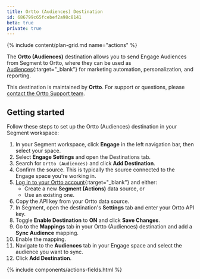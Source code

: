 ```yaml
---
title: Ortto (Audiences) Destination
id: 686799c65fcebef2a98c8141
beta: true
private: true
---
```


{% include content/plan-grid.md name="actions" %}

The **Ortto (Audiences)** destination allows you to send Engage Audiences from Segment to Ortto, where they can be used as [Audiences](https://help.ortto.com/a-115-working-with-audiences){:target="_blank"} for marketing automation, personalization, and reporting.

This destination is maintained by **Ortto**. For support or questions, please [contact the Ortto Support team](mailto:help@ortto.com).

## Getting started

Follow these steps to set up the Ortto (Audiences) destination in your Segment workspace:

1. In your Segment workspace, click **Engage** in the left navigation bar, then select your space.
2. Select **Engage Settings** and open the Destinations tab.
3. Search for `Ortto (Audiences)` and click **Add Destination**.
4. Confirm the source. This is typically the source connected to the Engage space you're working in.
5. [Log in to your Ortto account](https://ortto.app/login){:target="_blank"} and either:
   - Create a new **Segment (Actions)** data source, or
   - Use an existing one.
6. Copy the API key from your Ortto data source.
7. In Segment, open the destination's **Settings** tab and enter your Ortto API key.
8. Toggle **Enable Destination** to **ON** and click **Save Changes**.
9. Go to the **Mappings** tab in your Ortto (Audiences) destination and add a **Sync Audience** mapping.
10. Enable the mapping.
11. Navigate to the **Audiences** tab in your Engage space and select the audience you want to sync.
12. Click **Add Destination**.

{% include components/actions-fields.html %}
